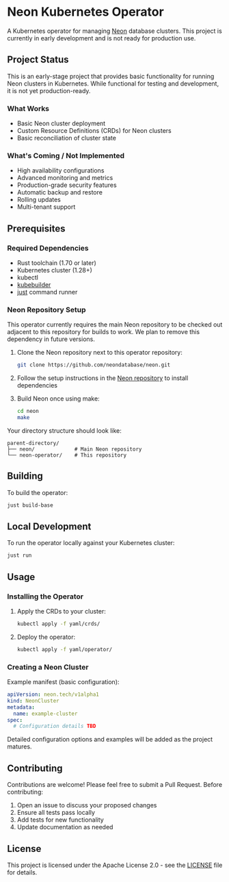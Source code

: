 # Neon Kubernetes Operator

A Kubernetes operator for managing [Neon](https://neon.tech) database clusters. This project is currently in early development and is not ready for production use.

## Project Status

This is an early-stage project that provides basic functionality for running Neon clusters in Kubernetes. While functional for testing and development, it is not yet production-ready.

### What Works

- Basic Neon cluster deployment
- Custom Resource Definitions (CRDs) for Neon clusters
- Basic reconciliation of cluster state

### What's Coming / Not Implemented

- High availability configurations
- Advanced monitoring and metrics
- Production-grade security features
- Automatic backup and restore
- Rolling updates
- Multi-tenant support

## Prerequisites

### Required Dependencies

- Rust toolchain (1.70 or later)
- Kubernetes cluster (1.28+)
- kubectl
- [kubebuilder](https://book.kubebuilder.io/quick-start.html)
- [just](https://github.com/casey/just) command runner

### Neon Repository Setup

This operator currently requires the main Neon repository to be checked out adjacent to this repository for builds to work. We plan to remove this dependency in future versions.

1. Clone the Neon repository next to this operator repository:

   ```bash
   git clone https://github.com/neondatabase/neon.git
   ```

2. Follow the setup instructions in the [Neon repository](https://github.com/neondatabase/neon) to install dependencies
3. Build Neon once using make:

   ```bash
   cd neon
   make
   ```

Your directory structure should look like:

```
parent-directory/
├── neon/             # Main Neon repository
└── neon-operator/    # This repository
```

## Building

To build the operator:

```bash
just build-base
```

## Local Development

To run the operator locally against your Kubernetes cluster:

```bash
just run
```

## Usage

### Installing the Operator

1. Apply the CRDs to your cluster:

   ```bash
   kubectl apply -f yaml/crds/
   ```

2. Deploy the operator:

   ```bash
   kubectl apply -f yaml/operator/
   ```

### Creating a Neon Cluster

Example manifest (basic configuration):

```yaml
apiVersion: neon.tech/v1alpha1
kind: NeonCluster
metadata:
  name: example-cluster
spec:
  # Configuration details TBD
```

Detailed configuration options and examples will be added as the project matures.

## Contributing

Contributions are welcome! Please feel free to submit a Pull Request. Before contributing:

1. Open an issue to discuss your proposed changes
2. Ensure all tests pass locally
3. Add tests for new functionality
4. Update documentation as needed

## License

This project is licensed under the Apache License 2.0 - see the [LICENSE](LICENSE) file for details.
